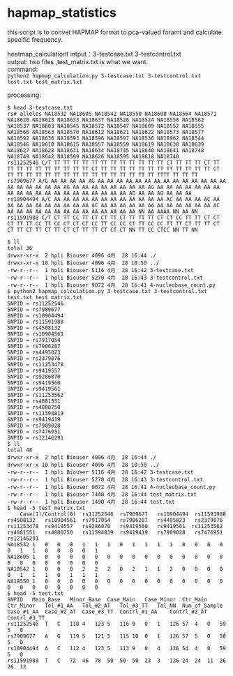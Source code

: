 # hapmap_statistics
this script is to convet HAPMAP format to pca-valued foramt and calculate specific frequency.

heatmap_calculationt
intput：3-testcase.txt 3-testcontrol.txt   
output: two files ,test_matrix.txt is what we want.  
command:  
```python2 hapmap_calculation.py 3-testcase.txt 3-testcontrol.txt test.txt test_matrix.txt```

processing:
```
$ head 3-testcase.txt
rs# alleles NA18532 NA18605 NA18542 NA18550 NA18608 NA18564 NA18571 NA18620 NA18623 NA18633 NA18637 NA18526 NA18524 NA18558 NA18562 NA18537 NA18603 NA18545 NA18572 NA18547 NA18609 NA18552 NA18555 NA18566 NA18563 NA18570 NA18612 NA18621 NA18622 NA18573 NA18577 NA18592 NA18636 NA18593 NA18596 NA18597 NA18536 NA18962 NA18544 NA18546 NA18610 NA18615 NA18557 NA18559 NA18619 NA18638 NA18639 NA18627 NA18628 NA18631 NA18634 NA18745 NA18640 NA18641 NA18748 NA18749 NA18642 NA18599 NA18626 NA18595 NA18618 NA18740
rs11252546 C/T TT TT TT TT TT TT TT TT TT TT TT TT CT TT TT TT CT TT TT TT TT TT TT TT TT TT TT CT TT TT TT TT TT TT TT TT TT TT TT TT CT TT TT TT TT TT TT TT TT TT TT TT TT TT TT TT TT TTTT TT TT TT
rs7909677 A/G AA AA AA AA AG AA AA AA AA AA AA AA AA AA AA AA AA AA AA AA AA AA AA AA AA AG AA AA AA AA AA AA AA AA AG AA AA AA AA AA AA AA AA AA AA AA AA AA AA AA AA AA AA AA AA AG AA AA AG AA AA AA
rs10904494 A/C AA AA AA AA AA AA AA AA AA AA AA AA AC AA AA AA AC AA AA AA AA AA AA AA AA AA AA AC AA AA AA AA AA AA AA AA AA AA AA AA AC AA AA AA AA AA AA AA AA AA AA AA AA AA AA NN AA AAAA NN AA NN
rs11591988 C/T CT TT CC TT CT CT TT CT TT TT TT CT CT CC TT TT CT CT CT TT TT CC TT CC CT CT CT CC TT CC CC CT TT CC CC TT TT CT TT TT CT CT TT CT TT CT TT CT CT TT TT CT CT CT NN TT CC CTCC NN TT NN

$ ll
total 36
drwxr-xr-x  2 hpli Biouser 4096 4月  28 16:44 ./
drwxr-xr-x 10 hpli Biouser 4096 4月  28 10:50 ../
-rw-r--r--  1 hpli Biouser 5116 4月  28 16:42 3-testcase.txt
-rw-r--r--  1 hpli Biouser 5270 4月  28 16:43 3-testcontrol.txt
-rw-r--r--  1 hpli Biouser 9072 4月  28 16:41 4-nucleobase_count.py
$ python2 hapmap_calculation.py 3-testcase.txt 3-testcontrol.txt test.txt test_matrix.txt
SNPID = rs11252546
SNPID = rs7909677
SNPID = rs10904494
SNPID = rs11591988
SNPID = rs4508132
SNPID = rs10904561
SNPID = rs7917054
SNPID = rs7906287
SNPID = rs4495823
SNPID = rs2379076
SNPID = rs11253478
SNPID = rs9419557
SNPID = rs9286070
SNPID = rs9419560
SNPID = rs9419561
SNPID = rs11253562
SNPID = rs4881551
SNPID = rs4880750
SNPID = rs11594819
SNPID = rs9419419
SNPID = rs7909028
SNPID = rs7476951
SNPID = rs12146291
$ ll
total 48
drwxr-xr-x  2 hpli Biouser 4096 4月  28 16:44 ./
drwxr-xr-x 10 hpli Biouser 4096 4月  28 10:50 ../
-rw-r--r--  1 hpli Biouser 5116 4月  28 16:42 3-testcase.txt
-rw-r--r--  1 hpli Biouser 5270 4月  28 16:43 3-testcontrol.txt
-rw-r--r--  1 hpli Biouser 9072 4月  28 16:41 4-nucleobase_count.py
-rw-r--r--  1 hpli Biouser 7440 4月  28 16:44 test_matrix.txt
-rw-r--r--  1 hpli Biouser 1490 4月  28 16:44 test.txt
$ head -5 test_matrix.txt
	Case(1)/Control(0)	rs11252546	rs7909677	rs10904494	rs11591988	rs4508132	rs10904561	rs7917054	rs7906287	rs4495823	rs2379076	rs11253478	rs9419557	rs9286070	rs9419560	rs9419561  rs11253562	rs4881551	rs4880750	rs11594819	rs9419419	rs7909028	rs7476951	rs12146291
NA18532	1	0	0	0	1	1	1	0	1	1	1	1	0	0	0	0	0	1	1	0	0	0	0	1
NA18605	1	0	0	0	0	0	0	0	0	0	0	0	0	0	0	0	0	0	0	0	0	0	0	0
NA18542	1	0	0	0	2	2	2	0	2	1	1	2	0	0	0	0	0	1	1	1	0	1	1	1
NA18550	1	0	0	0	0	0	0	0	0	0	0	0	0	0	0	0	0	0	0	0	0	0	0	0
$ head -5 test.txt
SNPID	Main_Base	Minor_Base	Case_Main	Case_Minor	Ctr_Main	Ctr_Minor	Tol_#1_AA	Tol_#2_AT	Tol_#3_TT	Tol_NN	Num_of_Sample	Case_#1_AA	Case_#2_AT	Case_#3_TT	Contrl_#1_AA	Contrl_#2_AT	Contrl_#3_TT
rs11252546	T	C	118	4	123	5	116	9	0	1	126	57	4	0	59	5	0
rs7909677	A	G	119	5	121	5	115	10	0	1	126	57	5	0	58	5	0
rs10904494	A	C	112	4	123	5	113	9	0	4	126	54	4	0	59	5	0
rs11591988	T	C	72	46	78	50	50	50	23	3	126	24	24	11	26	26	12  

```
